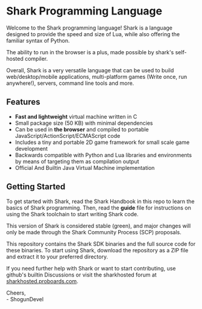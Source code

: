 # Shark Programming Language

Welcome to the Shark programming language! Shark is a language designed to provide the speed and size of Lua, while also offering the familiar syntax of Python. 

The ability to run in the browser is a plus, made possible by shark's self-hosted compiler.

Overall, Shark is a very versatile language that can be used to build web/desktop/mobile applications, multi-platform games (Write once, run anywhere!), servers, command line tools and more.

## Features

* **Fast and lightweight** virtual machine written in C
* Small package size (50 KB) with minimal dependencies
* Can be used in **the browser** and compiled to portable JavaScript/ActionScript/ECMAScript code
* Includes a tiny and portable 2D game framework for small scale game development
* Backwards compatible with Python and Lua libraries and environments by means of targeting them as compilation output
* Official And Builtin Java Virtual Machine implementation

## Getting Started

To get started with Shark, read the Shark Handbook in this repo to learn the basics of Shark programming. Then, read the **guide** file for instructions on using the Shark toolchain to start writing Shark code.

This version of Shark is considered stable (green), and major changes will only be made through the Shark Community Process (SCP) proposals.

This repository contains the Shark SDK binaries and the full source code for these binaries. To start using Shark, download the repository as a ZIP file and extract it to your preferred directory.

If you need further help with Shark or want to start contributing, use github's builtin Discussions or visit the sharkhosted forum at <a href="https://sharkhosted.proboards.com">sharkhosted.proboards.com</a>.

Cheers, <br>
\- ShogunDevel
